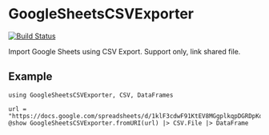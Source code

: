 # GoogleSheetsCSVExporter

[![Build Status](https://travis-ci.com/eiel/GoogleSheetsCSVExporter.jl.svg?branch=master)](https://travis-ci.com/eiel/GoogleSheetsCSVExporter.jl)

Import Google Sheets using CSV Export.
Support only, link shared file.

## Example

```
using GoogleSheetsCSVExporter, CSV, DataFrames

url = "https://docs.google.com/spreadsheets/d/1klF3cdwF91KtEV8MGgplkqpDGRDpKoD9zIerPJDGovA/edit#gid=0"
@show GoogleSheetsCSVExporter.fromURI(url) |> CSV.File |> DataFrame
```
